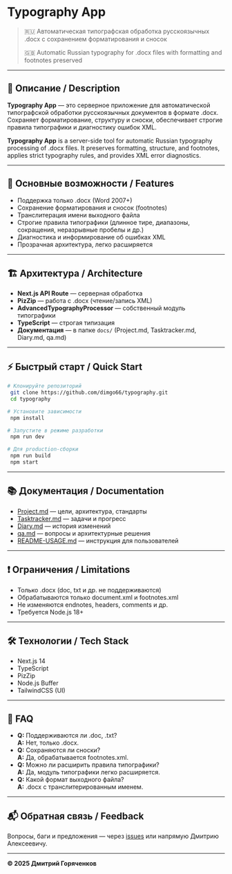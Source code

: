 # Typography App

> 🇷🇺 Автоматическая типографская обработка русскоязычных .docx с сохранением форматирования и сносок
> 
> 🇬🇧 Automatic Russian typography for .docx files with formatting and footnotes preserved

---

## 📄 Описание / Description

**Typography App** — это серверное приложение для автоматической типографской обработки русскоязычных документов в формате .docx. Сохраняет форматирование, структуру и сноски, обеспечивает строгие правила типографики и диагностику ошибок XML.

**Typography App** is a server-side tool for automatic Russian typography processing of .docx files. It preserves formatting, structure, and footnotes, applies strict typography rules, and provides XML error diagnostics.

---

## 🚀 Основные возможности / Features
- Поддержка только .docx (Word 2007+)
- Сохранение форматирования и сносок (footnotes)
- Транслитерация имени выходного файла
- Строгие правила типографики (длинное тире, диапазоны, сокращения, неразрывные пробелы и др.)
- Диагностика и информирование об ошибках XML
- Прозрачная архитектура, легко расширяется

---

## 🏗️ Архитектура / Architecture
- **Next.js API Route** — серверная обработка
- **PizZip** — работа с .docx (чтение/запись XML)
- **AdvancedTypographyProcessor** — собственный модуль типографики
- **TypeScript** — строгая типизация
- **Документация** — в папке `docs/` (Project.md, Tasktracker.md, Diary.md, qa.md)

---

## ⚡ Быстрый старт / Quick Start

```bash
# Клонируйте репозиторий
 git clone https://github.com/dimgo66/typography.git
 cd typography

# Установите зависимости
 npm install

# Запустите в режиме разработки
 npm run dev

# Для production-сборки
 npm run build
 npm start
```

---

## 📚 Документация / Documentation
- [Project.md](./docs/Project.md) — цели, архитектура, стандарты
- [Tasktracker.md](./docs/Tasktracker.md) — задачи и прогресс
- [Diary.md](./docs/Diary.md) — история изменений
- [qa.md](./docs/qa.md) — вопросы и архитектурные решения
- [README-USAGE.md](./README-USAGE.md) — инструкция для пользователей

---

## ❗ Ограничения / Limitations
- Только .docx (doc, txt и др. не поддерживаются)
- Обрабатываются только document.xml и footnotes.xml
- Не изменяются endnotes, headers, comments и др.
- Требуется Node.js 18+

---

## 🛠️ Технологии / Tech Stack
- Next.js 14
- TypeScript
- PizZip
- Node.js Buffer
- TailwindCSS (UI)

---

## 📝 FAQ
- **Q:** Поддерживаются ли .doc, .txt?  
  **A:** Нет, только .docx.
- **Q:** Сохраняются ли сноски?  
  **A:** Да, обрабатывается footnotes.xml.
- **Q:** Можно ли расширить правила типографики?  
  **A:** Да, модуль типографики легко расширяется.
- **Q:** Какой формат выходного файла?  
  **A:** .docx с транслитерированным именем.

---

## 📬 Обратная связь / Feedback
Вопросы, баги и предложения — через [issues](https://github.com/dimgo66/typography/issues) или напрямую Дмитрию Алексеевичу.

---

**© 2025 Дмитрий Горяченков** 